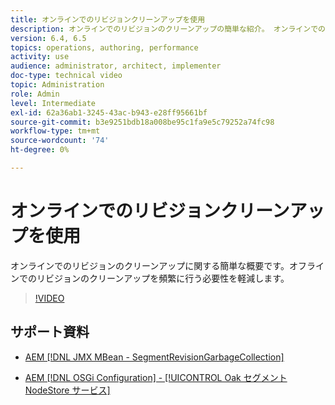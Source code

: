```yaml
---
title: オンラインでのリビジョンクリーンアップを使用
description: オンラインでのリビジョンのクリーンアップの簡単な紹介。 オンラインでのリビジョンのクリーンアップは、頻繁にオフラインでのリビジョンのクリーンアップが必要になるのを防ぎます。
version: 6.4, 6.5
topics: operations, authoring, performance
activity: use
audience: administrator, architect, implementer
doc-type: technical video
topic: Administration
role: Admin
level: Intermediate
exl-id: 62a36ab1-3245-43ac-b943-e28ff95661bf
source-git-commit: b3e9251bdb18a008be95c1fa9e5c79252a74fc98
workflow-type: tm+mt
source-wordcount: '74'
ht-degree: 0%

---
```


# オンラインでのリビジョンクリーンアップを使用

オンラインでのリビジョンのクリーンアップに関する簡単な概要です。オフラインでのリビジョンのクリーンアップを頻繁に行う必要性を軽減します。

>[!VIDEO](https://video.tv.adobe.com/v/17004?quality=12&learn=on)

## サポート資料

* [AEM [!DNL JMX MBean - SegmentRevisionGarbageCollection]](http://localhost:4502/system/console/jmx/org.apache.jackrabbit.oak%3Aname%3DSegment+node+store+revision+garbage+collection%2Ctype%3DSegmentRevisionGarbageCollection)

* [AEM [!DNL OSGi Configuration] - [!UICONTROL Oak セグメント NodeStore サービス]](http://localhost:4502/system/console/configMgr/org.apache.jackrabbit.oak.segment.SegmentNodeStoreService)
